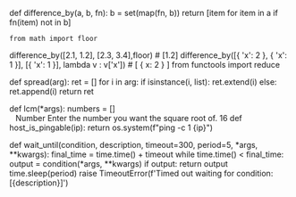 def difference_by(a, b, fn):
    b = set(map(fn, b))
    return [item for item in a if fn(item) not in b]

    from math import floor
difference_by([2.1, 1.2], [2.3, 3.4],floor) # [1.2]
difference_by([{ 'x': 2 }, { 'x': 1 }], [{ 'x': 1 }], lambda v : v['x']) # [ { x: 2 } ]
from functools import reduce


def spread(arg):
    ret = []
    for i in arg:
        if isinstance(i, list):
            ret.extend(i)
        else:
            ret.append(i)
    return ret


def lcm(*args):
    numbers = []
<Snippet>
  <Code Language="CSharp">
    <![CDATA[double root = Math.Sqrt($Number$);]]>
  </Code>
  <Declarations>
    <Literal>
      <ID>Number</ID>
      <ToolTip>Enter the number you want the square root of.</ToolTip>
      <Default>16</Default>
    </Literal>
  </Declarations>
</Snippet>
def host_is_pingable(ip):
    return os.system(f"ping -c 1 {ip}")

def wait_until(condition, description, timeout=300, period=5, *args, **kwargs):
    final_time = time.time() + timeout
    while time.time() < final_time:
        output = condition(*args, **kwargs)
        if output:
            return output
        time.sleep(period)
    raise TimeoutError(f'Timed out waiting for condition: [{description}]')
